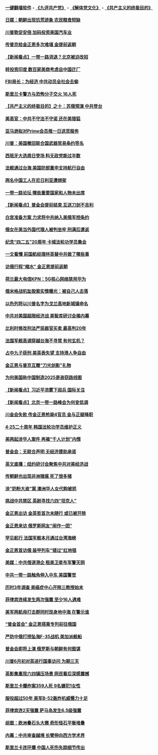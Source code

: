 #### [一键翻墙软件](https://github.com/gfw-breaker/nogfw/blob/master/README.md?t=04280937) -  [《九评共产党》](https://github.com/gfw-breaker/9ping.md?t=04280937) - [《解体党文化》](https://github.com/gfw-breaker/jtdwh.md?t=04280937) - [《共产主义的终极目的》](https://github.com/gfw-breaker/gczydzjmd.md?t=04280937)

#### [日媒：朝鲜出现饥荒迹象 农民粮食短缺](../pages/nsc418/n11218950.md?t=04280937) 

#### [川普敦促安倍 加码投资美国汽车业](../pages/nsc418/n11218505.md?t=04280937) 

#### [传普京给金正恩多次难堪 金提前返朝](../pages/nsc418/n11218286.md?t=04280937) 

#### [【新闻看点】一带一路消退？北京被迫改招](../pages/nsc418/n11217837.md?t=04280937) 

#### [转投资印度 数百家美商考虑自中国迁厂](../pages/nsc418/n11218089.md?t=04280937) 

#### [FBI局长：为经济 中共动员全社会去偷](../pages/nsc418/n11217723.md?t=04280937) 

#### [斯里兰卡警方与恐怖分子交火 16人死](../pages/nsc418/n11217767.md?t=04280937) 

#### [【共产主义的终极目的】之十：苏俄预演 中共登台](../pages/nsc418/n11118424.md?t=04280937) 

#### [美高官：中共不守法不守诺 还在美猎狐](../pages/nsc418/n11215821.md?t=04280937) 

#### [亚马逊拟对Prime会员推一日送货服务](../pages/nsc418/n11217774.md?t=04280937) 

#### [川普：美国撤回联合国武器贸易条约签名](../pages/nsc418/n11216651.md?t=04280937) 

#### [西班牙大选周日登场 料无政党能过半数](../pages/nsc418/n11217298.md?t=04280937) 

#### [法舰通过台海 美国防部重申支持航行自由](../pages/nsc418/n11217098.md?t=04280937) 

#### [两名中国工人在尼日利亚遭绑架](../pages/nsc418/n11217100.md?t=04280937) 

#### [一带一路论坛 哪些重要国家和人物未出席](../pages/nsc418/n11216453.md?t=04280937) 

#### [【新闻看点】普金会提前结束 互送刀剑不吉利](../pages/nsc418/n11216173.md?t=04280937) 

#### [白宫准备方案 力求将中共纳入美俄军控条约](../pages/nsc418/n11216480.md?t=04280937) 

#### [俄女在美当外国代理人被判坐牢 刑满后遣返](../pages/nsc418/n11216378.md?t=04280937) 

#### [纪念“四二五”20周年 卡城法轮功学员集会](../pages/nsc418/n11216107.md?t=04280937) 

#### [一文看懂 前国航经理林英替中共做了哪些事](../pages/nsc418/n11209507.md?t=04280937) 

#### [访俄行程“缩水” 金正恩提前返朝](../pages/nsc418/n11215584.md?t=04280937) 

#### [荷兰最大电信KPN：5G核心网络禁用华为](../pages/nsc418/n11215182.md?t=04280937) 

#### [俄米格战机坠毁案实情曝光：被自己人击落](../pages/nsc418/n11215228.md?t=04280937) 

#### [以色列将以川普名字为戈兰高地新城镇命名](../pages/nsc418/n11214872.md?t=04280937) 

#### [中共对美国超限经济战 美智库研讨会揭内幕](../pages/nsc418/n11213513.md?t=04280937) 

#### [比利时修改刑法严惩器官买卖 最高判20年](../pages/nsc418/n11214014.md?t=04280937) 

#### [法国军舰高调穿越台海不寻常 有何玄机？](../pages/nsc418/n11212958.md?t=04280937) 

#### [占中九子获刑 美英表失望 支持港人争自由](../pages/nsc418/n11214008.md?t=04280937) 

#### [金正恩与普京互赠“刀光剑影”礼物](../pages/nsc418/n11213919.md?t=04280937) 

#### [为何美国称中国制造2025是盗窃路线图](../pages/nsc418/n11213477.md?t=04280937) 

#### [【新闻看点】习近平浓雾下阅兵 国际关注](../pages/nsc418/n11213488.md?t=04280937) 

#### [【新闻看点】北京一带一路峰会为何变低调](../pages/nsc418/n11213195.md?t=04280937) 

#### [川金会失败 传金正恩枪毙4官员 金与正疑降职](../pages/nsc418/n11213139.md?t=04280937) 

#### [4·25二十周年 韩国法轮功学员维护正义](../pages/nsc418/n11212889.md?t=04280937) 

#### [美两起涉华人案件 再揭“千人计划”内情](../pages/nsc418/n11212574.md?t=04280937) 

#### [普金会：无联合声明 无经济援助承诺](../pages/nsc418/n11212638.md?t=04280937) 

#### [英文直播：纽约研讨会聚焦中共对美经济战](../pages/nsc418/n11212947.md?t=04280937) 

#### [传朝鲜也出现非洲猪瘟 死了很多猪](../pages/nsc418/n11211952.md?t=04280937) 

#### [涉“奶粉大盗”案 澳洲华人女代购被抓](../pages/nsc418/n11211110.md?t=04280937) 

#### [挑战中共禁区 英剧寻找六四“坦克人”](../pages/nsc418/n11210393.md?t=04280937) 

#### [金正恩出访 金英哲首次未随行 或已被开除](../pages/nsc418/n11211031.md?t=04280937) 

#### [金正恩来访 俄罗斯网友“闹作一团”](../pages/nsc418/n11210902.md?t=04280937) 

#### [罕见航行 法国军舰本月通过台湾海峡](../pages/nsc418/n11210844.md?t=04280937) 

#### [金正恩首访俄 装甲列车“错过”红地毯](../pages/nsc418/n11210508.md?t=04280937) 

#### [美媒：中共借道港企 租美卫星布军警天网](../pages/nsc418/n11210381.md?t=04280937) 

#### [中共一带一路触角伸入中东 美国警觉](../pages/nsc418/n11209918.md?t=04280937) 

#### [历时3年调查 美癌症中心开除三教授始末](../pages/nsc418/n11208582.md?t=04280937) 

#### [菲律宾连续发生两次强震 至少16人遇难](../pages/nsc418/n11209625.md?t=04280937) 

#### [美军两航母打击群同时现身地中海 在警示谁](../pages/nsc418/n11209663.md?t=04280937) 

#### [“普金首会” 金正恩搭乘专列前往俄国](../pages/nsc418/n11209254.md?t=04280937) 

#### [严防中俄打捞坠海F-35战机 美加派舰船](../pages/nsc418/n11208509.md?t=04280937) 

#### [普金会即将上演 俄罗斯与朝鲜有何图谋](../pages/nsc418/n11208035.md?t=04280937) 

#### [川普6月初对英进行国事访问 为期三天](../pages/nsc418/n11207967.md?t=04280937) 

#### [英影集重现六四镇压场景 网民看后深感震撼](../pages/nsc418/n11207404.md?t=04280937) 

#### [斯里兰卡爆炸案359人死 9名嫌犯1女性](../pages/nsc418/n11207496.md?t=04280937) 

#### [服役超过50年 美军B-52轰炸机威慑力十足](../pages/nsc418/n11207288.md?t=04280937) 

#### [菲律宾连2天强震 萨马岛发生6.5级强震](../pages/nsc418/n11207064.md?t=04280937) 

#### [组图：欧洲叠石头大赛 奇形怪石平衡堆叠](../pages/nsc418/n11206783.md?t=04280937) 

#### [内幕：中共审查越境 长臂伸向西方学术界](../pages/nsc418/n11203696.md?t=04280937) 

#### [斯里兰卡连环爆 中国人死伤失踪细节传出](../pages/nsc418/n11205596.md?t=04280937) 

